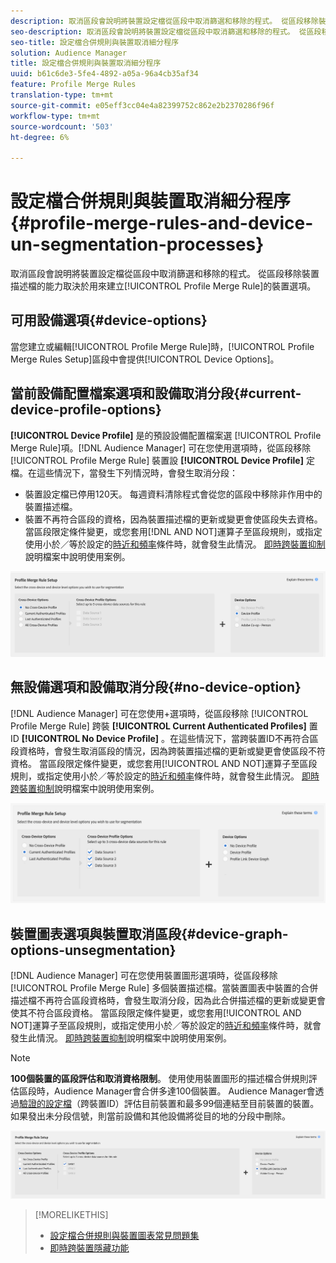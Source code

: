 ```yaml
---
description: 取消區段會說明將裝置設定檔從區段中取消篩選和移除的程式。 從區段移除裝置描述檔的能力取決於用來建立描述檔合併規則的裝置選項。
seo-description: 取消區段會說明將裝置設定檔從區段中取消篩選和移除的程式。 從區段移除裝置描述檔的能力取決於用來建立描述檔合併規則的裝置選項。
seo-title: 設定檔合併規則與裝置取消細分程序
solution: Audience Manager
title: 設定檔合併規則與裝置取消細分程序
uuid: b61c6de3-5fe4-4892-a05a-96a4cb35af34
feature: Profile Merge Rules
translation-type: tm+mt
source-git-commit: e05eff3cc04e4a82399752c862e2b2370286f96f
workflow-type: tm+mt
source-wordcount: '503'
ht-degree: 6%

---
```



# 設定檔合併規則與裝置取消細分程序 {#profile-merge-rules-and-device-un-segmentation-processes}

取消區段會說明將裝置設定檔從區段中取消篩選和移除的程式。 從區段移除裝置描述檔的能力取決於用來建立[!UICONTROL Profile Merge Rule]的裝置選項。

## 可用設備選項{#device-options}

當您建立或編輯[!UICONTROL Profile Merge Rule]時，[!UICONTROL Profile Merge Rules Setup]區段中會提供[!UICONTROL Device Options]。

## 當前設備配置檔案選項和設備取消分段{#current-device-profile-options}

**[!UICONTROL Device Profile]** 是的預設設備配置檔案選 [!UICONTROL Profile Merge Rule]項。[!DNL Audience Manager] 可在您使用選項時，從區段移除 [!UICONTROL Profile Merge Rule] 裝置設 **[!UICONTROL Device Profile]** 定檔。在這些情況下，當發生下列情況時，會發生取消分段：

* 裝置設定檔已停用120天。 每週資料清除程式會從您的區段中移除非作用中的裝置描述檔。
* 裝置不再符合區段的資格，因為裝置描述檔的更新或變更會使區段失去資格。 當區段限定條件變更，或您套用[!DNL AND NOT]運算子至區段規則，或指定使用小於／等於設定的[時近和頻率](../segments/recency-and-frequency.md)條件時，就會發生此情況。 [即時跨裝置抑制](instant-cross-device-suppression.md)說明檔案中說明使用案例。

![僅限裝置](assets/device-only.png)

## 無設備選項和設備取消分段{#no-device-option}

[!DNL Audience Manager] 可在您使用+選項時，從區段移除 [!UICONTROL Profile Merge Rule] 跨裝 **[!UICONTROL Current Authenticated Profiles]** 置ID **[!UICONTROL No Device Profile]** 。在這些情況下，當跨裝置ID不再符合區段資格時，會發生取消區段的情況，因為跨裝置描述檔的更新或變更會使區段不符資格。 當區段限定條件變更，或您套用[!UICONTROL AND NOT]運算子至區段規則，或指定使用小於／等於設定的[時近和頻率](../segments/recency-and-frequency.md)條件時，就會發生此情況。 [即時跨裝置抑制](instant-cross-device-suppression.md)說明檔案中說明使用案例。

![](assets/current-no-device.png)

## 裝置圖表選項與裝置取消區段{#device-graph-options-unsegmentation}

[!DNL Audience Manager] 可在您使用裝置圖形選項時，從區段移除 [!UICONTROL Profile Merge Rule] 多個裝置描述檔。當裝置圖表中裝置的合併描述檔不再符合區段資格時，會發生取消分段，因為此合併描述檔的更新或變更會使其不符合區段資格。 當區段限定條件變更，或您套用[!UICONTROL AND NOT]運算子至區段規則，或指定使用小於／等於設定的[時近和頻率](../segments/recency-and-frequency.md)條件時，就會發生此情況。 [即時跨裝置抑制](instant-cross-device-suppression.md)說明檔案中說明使用案例。

>[!NOTE]
>
>**100個裝置的區段評估和取消資格限制**。
>使用使用裝置圖形的描述檔合併規則評估區段時，Audience Manager會合併多達100個裝置。 Audience Manager會透過[驗證的設定檔](../../reference/visitor-authentication-states.md)（跨裝置ID）評估目前裝置和最多99個連結至目前裝置的裝置。 如果發出未分段信號，則當前設備和其他設備將從目的地的分段中刪除。

![](assets/last-device-graph.png)

>[!MORELIKETHIS]
>
>* [設定檔合併規則與裝置圖表常見問題集](../../faq/faq-profile-merge.md)
>* [即時跨裝置隱藏功能](instant-cross-device-suppression.md)

